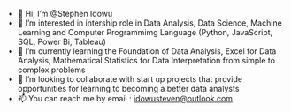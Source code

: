 - 👋 Hi, I’m @Stephen Idowu
- 👀 I’m interested in intership role in Data Analysis, Data Science, Machine Learning and Computer Programmimg Language (Python, JavaScript, SQL, Power Bi, Tableau)  
- 🌱 I’m currently learning the Foundation of Data Analysis, Excel for Data Analysis, Mathematical Statistics for Data Interpretation from simple to complex problems 
- 💞️ I’m looking to collaborate with start up projects that provide opportunities for learning to becoming a better data analysts 
- 📫 You can reach me by email : idowusteven@outlook.com 

<!---
StephenCloud is a ✨ special ✨ repository because its `README.md` (this file) appears on your GitHub profile.
You can click the Preview link to take a look at your changes.
--->
